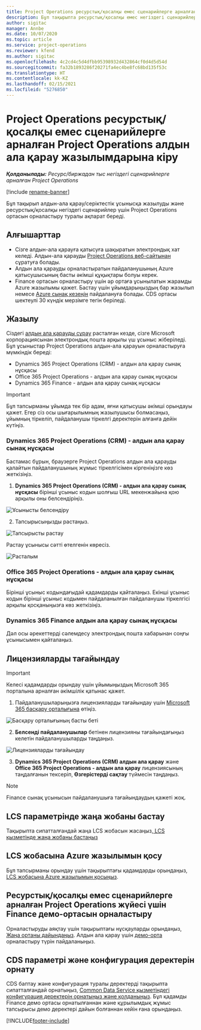 ```yaml
---
title: Project Operations ресурстық/қосалқы емес сценарийлерге арналған Project Operations алдын ала қарау жазылымдарына кіру
description: Бұл тақырыпта ресурстық/қосалқы емес негіздегі сценарийлер үшін Project Operations жүйесіне жазылу және орналастыру туралы ақпарат берілген.
author: sigitac
manager: Annbe
ms.date: 10/07/2020
ms.topic: article
ms.service: project-operations
ms.reviewer: kfend
ms.author: sigitac
ms.openlocfilehash: 4c2cd4c5d4dfbb95398932d432864cf0d4d5d54d
ms.sourcegitcommit: fa32b1893286f20271fa4ec4be8fc68bd135f53c
ms.translationtype: HT
ms.contentlocale: kk-KZ
ms.lasthandoff: 02/15/2021
ms.locfileid: "5276850"
---
```

# <a name="sign-up-for-project-operations-preview-subscriptions-for-resource-non-stocked-scenarios"></a>Project Operations ресурстық/қосалқы емес сценарийлерге арналған Project Operations алдын ала қарау жазылымдарына кіру

_**Қолданылады:** Ресурс/биржадан тыс негіздегі сценарийлерге арналған Project Operations_

[!include [rename-banner](~/includes/cc-data-platform-banner.md)]

Бұл тақырып алдын-ала қарау/серіктестік ұсынысқа жазылуды және ресурстық/қосалқы негіздегі сценарийлер үшін Project Operations ортасын орналастыру туралы ақпарат береді.

## <a name="prerequisites"></a>Алғышарттар

- Сізге алдын-ала қарауға қатысуға шақыратын электрондық хат келеді. Алдын-ала қарауды [Project Operations веб-сайтынан](https://dynamics.microsoft.com/en-us/project-operations/overview/) сұратуға болады.
- Алдын ала қарауды орналастыратын пайдаланушының Azure қатысушысының басты әкімші құқықтары болуы керек.
- Finance ортасын орналастыру үшін әр ортаға ұсынылатын жарамды Azure жазылымы қажет. Бастау үшін ұйымдарыңыздың бар жазылып немесе [Azure сынақ кезеңін](https://azure.microsoft.com/en-us/free/) пайдалануға болады. CDS ортасы шектеулі 30 күндік мерзімге тегін беріледі.

## <a name="subscribe"></a>Жазылу

Сіздегі [алдын ала қарауды сұрау](https://forms.office.com/FormsPro/Pages/ResponsePage.aspx?id=v4j5cvGGr0GRqy180BHbR56j8lZs0FdAvwT75_WNFyxUMkRDV1NYQU5TNjE2VjhKOVBUNVg2R0s1NC4u) расталған кезде, сізге Microsoft корпорациясынан электрондық пошта арқылы үш ұсыныс жіберіледі. Бұл ұсыныстар Project Operations алдын-ала қарауын орналастыруға мүмкіндік береді:

- Dynamics 365 Project Operations (CRM) - алдын ала қарау сынақ нұсқасы
- Office 365 Project Operations - алдын ала қарау сынақ нұсқасы
- Dynamics 365 Finance - алдын ала қарау сынақ нұсқасы

> [!IMPORTANT]
> Бұл тапсырманы ұйымда тек бір адам, яғни қатысушы әкімші орындауы қажет. Егер сіз осы шығарылымның жазылушысы болмасаңыз, ұйымның тіркеліп, пайдаланушы тіркелгі деректерін алғанға дейін күтіңіз.

### <a name="dynamics-365-project-operations-crm---preview-trial"></a>Dynamics 365 Project Operations (CRM) - алдын ала қарау сынақ нұсқасы 

Бастамас бұрын, браузерге Project Operations алдын ала қарауды қалайтын пайдаланушының жұмыс тіркелгісімен кіргеніңізге көз жеткізіңіз.

1. **Dynamics 365 Project Operations (CRM) - алдын ала қарау сынақ нұсқасы** бірінші ұсыныс кодын шолғыш URL мекенжайына қою арқылы оны белсендіріңіз.

![Ұсынысты белсендіру](./media/16RedeemFirstOfferNew.png)

2. Тапсырысыңызды растаңыз.

![Тапсырысты растау](./media/17ConfirmOrderNew.png)

Растау ұсынысы сәтті өтелгенін көресіз.

![Расталым](./media/18OrderConfirmationNew.png)

### <a name="office-365-project-operations---preview-trial"></a>Office 365 Project Operations - алдын ала қарау сынақ нұсқасы

Бірінші ұсыныс кодындағыдай қадамдарды қайталаңыз. Екінші ұсыныс кодын бірінші ұсыныс кодымен пайдаланылған пайдаланушы тіркелгісі арқылы қосқаныңызға көз жеткізіңіз.

### <a name="dynamics-365-finance-preview-trial"></a>Dynamics 365 Finance алдын ала қарау сынақ нұсқасы

Дәл осы әрекеттерді сәлемдесу электрондық пошта хабарынан соңғы ұсынысымен қайталаңыз.

## <a name="assign-licenses"></a>Лицензияларды тағайындау

> [!IMPORTANT]
> Келесі қадамдарды орындау үшін ұйымыңыздың Microsoft 365 порталына арналған әкімшілік қатынас қажет.

1. Пайдаланушыларыңызға лицензияларды тағайындау үшін [Microsoft 365 басқару орталығына](https://portal.office.com/) өтіңіз.

![Басқару орталығының басты беті](./media/14AdminPortal.png)

2. **Белсенді пайдаланушылар** бетінен лицензияны тағайындағыңыз келетін пайдаланушыларды таңдаңыз.

![Лицензияларды тағайындау](./media/15AssignLicenses.png)

3. **Dynamics 365 Project Operations (CRM) алдын ала қарау** және **Office 365 Project Operations - алдын ала қарау** лицензиясының таңдалғанын тексеріп, **Өзгерістерді сақтау** түймесін таңдаңыз.

> [!NOTE]
> Finance сынақ ұсынысын пайдаланушыға тағайындаудың қажеті жоқ.

## <a name="start-a-new-project-in-lcs"></a>LCS параметрінде жаңа жобаны бастау

Тақырыпта сипатталғандай жаңа LCS жобасын жасаңыз,[ LCS қызметінде жаңа жобаны бастаңыз](create-lcs-project.md)

## <a name="add-an-azure-subscription-to-an-lcs-project"></a>LCS жобасына Azure жазылымын қосу

Бұл тапсырманы орындау үшін тақырыптағы қадамдарды орындаңыз, [LCS жобасына Azure жазылымын қосыңыз](resource-add-azure-subscription-lcs-project.md).

## <a name="deploy-finance-demo-environment-with-project-operations-for-resourcenon-stocked-scenarios"></a>Ресурстық/қосалқы емес сценарийлерге арналған Project Operations жүйесі үшін Finance демо-ортасын орналастыру

Орналастыруды аяқтау үшін тақырыптағы нұсқауларды орындаңыз, [Жаңа ортаны дайындаңыз](resource-provision-new-environment.md). Алдын ала қарау үшін [демо-орта](https://docs.microsoft.com/dynamics365/fin-ops-core/dev-itpro/deployment/deploy-demo-environment) орналастыру түрін пайдаланыңыз. 

## <a name="install-cds-setup-and-configuration-data"></a>CDS параметрі және конфигурация деректерін орнату

CDS баптау және конфигурация туралы деректерді тақырыпта сипатталғандай орнатыңыз, [Common Data Service қызметіндегі конфигурация деректерін орнатыңыз және қолданыңыз](resource-apply-pro-setup-config-data.md).
Бұл қадамды Finance демо ортасы орнатылғаннан және құрылымдық жұмыс тапсырысы демо деректері дайын болғаннан кейін ғана орындаңыз.


[!INCLUDE[footer-include](../includes/footer-banner.md)]